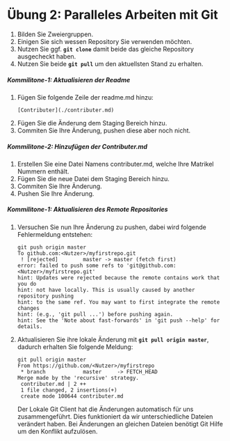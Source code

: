 # Übung 2: Paralleles Arbeiten mit Git

1. Bilden Sie Zweiergruppen. 
2. Einigen Sie sich wessen Repository Sie verwenden möchten.
3. Nutzen Sie ggf. **`git clone`** damit beide das gleiche Repository ausgecheckt haben.
4. Nutzen Sie beide **`git pull`** um den aktuellsten Stand zu erhalten.

##### Kommilitone-1: Aktualisieren der Readme
1. Fügen Sie folgende Zeile der readme.md hinzu:
    ```
    [Contributer](./contributer.md)
    ```
2. Fügen Sie die Änderung dem Staging Bereich hinzu.
3. Commiten Sie Ihre Änderung, pushen diese aber noch nicht.

##### Kommilitone-2: Hinzufügen der Contributer.md
1. Erstellen Sie eine Datei Namens contributer.md, welche Ihre Matrikel Nummern enthält.
2. Fügen Sie die neue Datei dem Staging Bereich hinzu.
3. Commiten Sie Ihre Änderung.
4. Pushen Sie Ihre Änderung.

##### Kommilitone-1: Aktualisieren des Remote Repositories
1. Versuchen Sie nun Ihre Änderung zu pushen, dabei wird folgende Fehlermeldung entstehen:

	```
	git push origin master
	To github.com:<Nutzer>/myfirstrepo.git
	 ! [rejected]        master -> master (fetch first)
	error: failed to push some refs to 'git@github.com:<Nutzer>/myfirstrepo.git'
	hint: Updates were rejected because the remote contains work that you do
	hint: not have locally. This is usually caused by another repository pushing
	hint: to the same ref. You may want to first integrate the remote changes
	hint: (e.g., 'git pull ...') before pushing again.
	hint: See the 'Note about fast-forwards' in 'git push --help' for details.
	```

2. Aktualisieren Sie ihre lokale Änderung mit **`git pull origin master`**, dadurch erhalten Sie folgende Meldung:

	```
	git pull origin master
	From https://github.com/<Nutzer>/myfirstrepo
	 * branch            master     -> FETCH_HEAD
	Merge made by the 'recursive' strategy.
	 contributer.md | 2 ++
	 1 file changed, 2 insertions(+)
	 create mode 100644 contributer.md
	```

	Der Lokale Git Client hat die Änderungen automatisch für uns zusammengeführt. Dies funktioniert da wir unterschiedliche Dateien verändert haben. Bei Änderungen an gleichen Dateien benötigt Git Hilfe um den Konflikt aufzulösen. 


